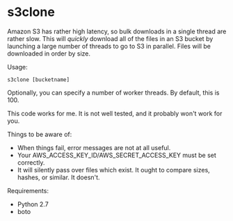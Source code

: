 s3clone
=======

Amazon S3 has rather high latency, so bulk downloads in a single
thread are rather slow. This will *quickly* download all of the files
in an S3 bucket by launching a large number of threads to go to S3 in
parallel. Files will be downloaded in order by size. 

Usage: 

    s3clone [bucketname]

Optionally, you can specify a number of worker threads. By default,
this is 100.

This code works for me. It is not well tested, and it probably won't work for you. 

Things to be aware of: 

 * When things fail, error messages are not at all useful. 
 * Your AWS_ACCESS_KEY_ID/AWS_SECRET_ACCESS_KEY must be set correctly.
 * It will silently pass over files which exist. It ought to compare
   sizes, hashes, or similar. It doesn't. 

Requirements: 

 * Python 2.7
 * boto